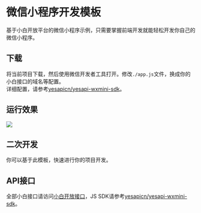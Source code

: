 # 微信小程序开发模板
基于小白开放平台的微信小程序示例，只需要掌握前端开发就能轻松开发你自己的微信小程序。

## 下载
将当前项目下载，然后使用微信开发者工具打开。修改```./app.js```文件，换成你的小白接口的域名等配置。  
详细配置，请参考[yesapicn/yesapi-wxmini-sdk](https://github.com/yesapicn/yesapi-wxmini-sdk)。  

## 运行效果  

![](http://cdn7.okayapi.com/yesyesapi_20200320180123_6e0951db02bb1e1b9b9cb08e600054e4.png)  

## 二次开发
你可以基于此模板，快速进行你的项目开发。  

## API接口
全部小白接口请访问[小白开放接口](http://api.yesapi.cn/docs.php)，JS SDK请参考[yesapicn/yesapi-wxmini-sdk](https://github.com/yesapicn/yesapi-wxmini-sdk)。  
